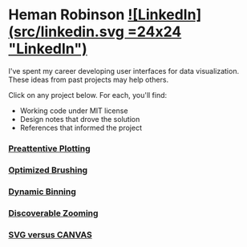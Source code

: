# Heman Robinson [![LinkedIn](src/linkedin.svg =24x24 "LinkedIn")](https://www.linkedin.com/in/heman-robinson-953a1223/)

I've spent my career developing user interfaces for data visualization. These ideas from past projects may help others.

Click on any project below.  For each, you'll find:
* Working code under MIT license
* Design notes that drove the solution
* References that informed the project

### [Preattentive Plotting](https://hemanrobinson.github.io/preattentive/)
### [Optimized Brushing](https://hemanrobinson.github.io/brush/)
### [Dynamic Binning](https://hemanrobinson.github.io/bin/)
### [Discoverable Zooming](https://hemanrobinson.github.io/zoom/)
### [SVG versus CANVAS](https://hemanrobinson.github.io/svg-canvas/)









